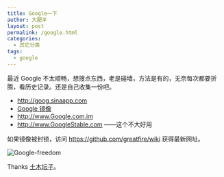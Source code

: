 ```yaml
---
title: Google一下
author: 大肥羊
layout: post
permalink: /google.html
categories:
  - 其它分类
tags:
  - google
---
```

最近 Google 不太顺畅，想搜点东西，老是碰墙，方法是有的，无奈每次都要折腾，看历史记录。还是自己收集一份吧。  


  * <a href="http://goog.sinaapp.com" target="_blank">http://goog.sinaapp.com</a>
  * <a href="https://s3.amazonaws.com/google./index.html" target="_blank">Google 镜像</a>
  * <a href="http://www.Google.com.im" target="_blank">http://www.Google.com.im</a>
  * <a href="http://www.GoogleStable.com" target="_blank">http://www.GoogleStable.com</a> ——这个不大好用

如果镜像被封锁，访问 https://github.com/greatfire/wiki 获得最新网址。

![Google-freedom][1]

Thanks <a href="https://tumutanzi.com/archives/12663" target="_blank">土木坛子</a>。

 [1]: https://cyhour.com/wp-content/uploads/2014/06/Google-freedom.gif